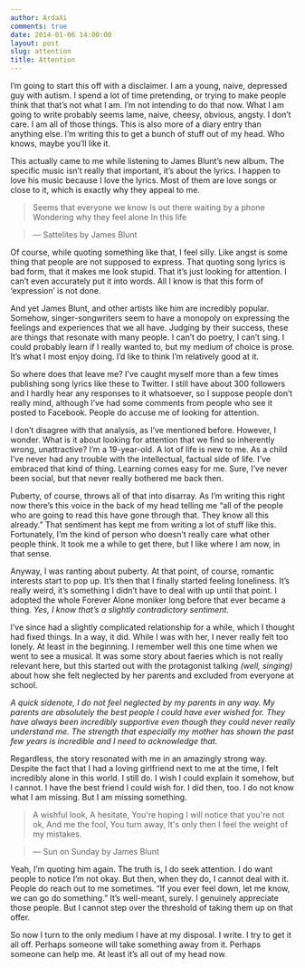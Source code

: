 ```yaml
---
author: ArdaXi
comments: true
date: 2014-01-06 14:00:00
layout: post
slug: attention
title: Attention
---
```



I’m going to start this off with a disclaimer. I am a young, naive, depressed guy with autism. I spend a lot of time pretending, or trying to make people think that that’s not what I am. I’m not intending to do that now. What I am going to write probably seems lame, naive, cheesy, obvious, angsty. I don’t care. I am all of those things. This is also more of a diary entry than anything else. I’m writing this to get a bunch of stuff out of my head. Who knows, maybe you’ll like it.

This actually came to me while listening to James Blunt’s new album. The specific music isn’t really that important, it’s about the lyrics. I happen to love his music because I love the lyrics. Most of them are love songs or close to it, which is exactly why they appeal to me.
<!-- more -->
> Seems that everyone we know
> Is out there waiting by a phone
> Wondering why they feel alone
> In this life

> — Sattelites by James Blunt

Of course, while quoting something like that, I feel silly. Like angst is some thing that people are not supposed to express. That quoting song lyrics is bad form, that it makes me look stupid. That it’s just looking for attention. I can’t even accurately put it into words. All I know is that this form of ‘expression’ is not done.

And yet James Blunt, and other artists like him are incredibly popular. Somehow, singer-songwriters seem to have a monopoly on expressing the feelings and experiences that we all have. Judging by their success, these are things that resonate with many people. I can’t do poetry, I can’t sing. I could probably learn if I really wanted to, but my medium of choice is prose. It’s what I most enjoy doing. I’d like to think I’m relatively good at it.

So where does that leave me? I’ve caught myself more than a few times publishing song lyrics like these to Twitter. I still have about 300 followers and I hardly hear any responses to it whatsoever, so I suppose people don’t really mind, although I’ve had some comments from people who see it posted to Facebook. People do accuse me of looking for attention.

I don’t disagree with that analysis, as I’ve mentioned before. However, I wonder. What is it about looking for attention that we find so inherently wrong, unattractive? I’m a 19-year-old. A lot of life is new to me. As a child I’ve never had any trouble with the intellectual, factual side of life. I’ve embraced that kind of thing. Learning comes easy for me. Sure, I’ve never been social, but that never really bothered me back then.

Puberty, of course, throws all of that into disarray. As I’m writing this right now there’s this voice in the back of my head telling me “all of the people who are going to read this have gone through that. They know all this already.” That sentiment has kept me from writing a lot of stuff like this. Fortunately, I’m the kind of person who doesn’t really care what other people think. It took me a while to get there, but I like where I am now, in that sense.

Anyway, I was ranting about puberty. At that point, of course, romantic interests start to pop up. It’s then that I finally started feeling loneliness. It’s really weird, it’s something I didn’t have to deal with up until that point. I adopted the whole Forever Alone moniker long before that ever became a thing. *Yes, I know that’s a slightly contradictory sentiment.*

I’ve since had a slightly complicated relationship for a while, which I thought had fixed things. In a way, it did. While I was with her, I never really felt too lonely. At least in the beginning. I remember well this one time when we went to see a musical. It was some story about faeries which is not really relevant here, but this started out with the protagonist talking *(well, singing)* about how she felt neglected by her parents and excluded from everyone at school.

*A quick sidenote, I do not feel neglected by my parents in any way. My parents are absolutely the best people I could have ever wished for. They have always been incredibly supportive even though they could never really understand me. The strength that especially my mother has shown the past few years is incredible and I need to acknowledge that.*

Regardless, the story resonated with me in an amazingly strong way. Despite the fact that I had a loving girlfriend next to me at the time, I felt incredibly alone in this world. I still do. I wish I could explain it somehow, but I cannot. I have the best friend I could wish for. I did then, too. I do not know what I am missing. But I am missing something.

> A wishful look,
> A hesitate,
> You're hoping I will notice that you're not ok,
> And me the fool,
> You turn away,
> It's only then I feel the weight of my mistakes.

> — Sun on Sunday by James Blunt

Yeah, I’m quoting him again. The truth is, I do seek attention. I do want people to notice I’m not okay. But then, when they do, I cannot deal with it. People do reach out to me sometimes. “If you ever feel down, let me know, we can go do something.” It’s well-meant, surely. I genuinely appreciate those people. But I cannot step over the threshold of taking them up on that offer.

So now I turn to the only medium I have at my disposal. I write. I try to get it all off. Perhaps someone will take something away from it. Perhaps someone can help me. At least it’s all out of my head now.
